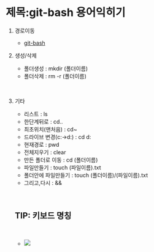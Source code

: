 # 제목:git-bash 용어익히기

1. 경로이동 
   * [git-bash](http://git-scm.com)



2. 생성/삭제

   * 폴더생성 : mkdir (폴더이름)
   * 폴더삭제 : rm -r (폴더이름)

   ​

3. 기타

   * 리스트 : ls
   * 한단계뒤로 : cd..
   * 최초위치(맨처음) : cd~
   * 드라이브 변경(c:->d:) : cd d:
   * 현재경로 : pwd
   * 전체지우기 : clear
   * 만든 폴더로 이동 : cd (폴더이름)
   * 파일만들기 : touch (파일이름).txt
   * 폴더안에 파일만들기 : touch (폴더이름)/(파일이름).txt
   * 그리고,다시 : &&


   ​

   ## TIP: 키보드 명칭

   ​

   * ![](./keyboardkey.jpg)

